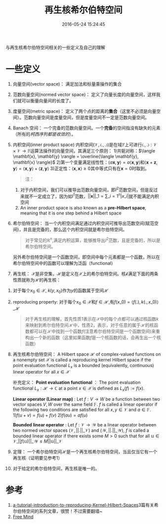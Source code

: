 ﻿---
title: 再生核希尔伯特空间
date: 2016-05-24 15:24:45
categories: [Mathematics]
tag: [mathematics]
description:
---

与再生核希尔伯特空间相关的一些定义及自己的理解
<!--more-->

# 一些定义
1. 向量空间(vector space)： 满足加法和标量乘操作的集合
2. 范数向量空间(normed vector space)： 定义了向量长度的向量空间，这样我们就可以衡量向量间的长度了。
3. 度量空间(metric space)： 定义了两个点的距离的**集合**（这里不必须是向量空间）。范数向量空间是度量空间，但是度量空间不一定是范数向量空间。
4. Banach 空间： 一个完备的范数向量空间。一个**完备**的空间指没有缺失的元素（所有的*柯西序列都是收敛的*）。
5. 内积空间(inner product space)
内积空间$(\mathcal{V}, \langle., .\rangle)$是在域$\mathbb{F}$上可进行$\langle., .\rangle : \mathcal{V}\times \mathcal{V} \to \mathbb{F}$运算法操作的向量空间，其满足三个原则：
1)共轭对称：$\langle \mathbf{x}, \mathbf{y} \rangle = \overline{\langle \mathbf{y}, \mathbf{x} \rangle}$
2)第一个变量满足线性性：$\langle a\mathbf{x}, \mathbf{y} \rangle = a \langle \mathbf{x}, \mathbf{y} \rangle$和$\langle \mathbf{x} + \mathbf{z}, \mathbf{y} \rangle = \langle \mathbf{x}, \mathbf{y} \rangle + \langle \mathbf{z}, \mathbf{y} \rangle$
3)正定性：$\langle \mathbf{x},\mathbf{x} \rangle \geq 0$其中等式只有在$\mathbf{x}=0$时取到。

    > 注：
    1. 对于内积空间，我们可以推导出范数向量空间，即$l^2$范数空间，但是反过来就不一定成立了，因为如$l^1$范数，$||\mathbf{x}||\_{1} = \sum\_{i = 1}^n |x\_i|$就不能满足内积空间
    2. An inner product space is also known as a **pre-Hilbert space**, meaning that it is one step behind a Hilbert space

6. 希尔伯特空间： 当一个内积空间满足通过内积空间可推导出范数空间(赋范空间)，并且是完备的，那么这个内积空间就是希尔伯特空间。

    > 对于常见的$\mathbb R^n$,满足内积运算，能够推导出$l^2$范数，且是完备的，所以是希尔伯特空间。

    另外希尔伯特空间是一个函数空间，即空间中每个元素都是一个函数，所以在希尔伯特空间中的函数可以理解为泛函（functional）

7. 再生核：
$\mathcal{X}$是非空集，$\mathcal{H}$是定义在$\mathcal{X}$上的希尔伯特空间。核$\mathcal{k}$满足下面的两条性质就称为$\mathcal{H}$的再生核：
1) 对于每个$x_0 \in \mathcal{X}$, $k(y, x_0)$作为$y$的函数属于空间$\mathcal{H}$
2) reproducing property: 对于每个$x_0 \in \mathcal{X}$和$f \in \mathcal{H}$,有$f(x\_0) = \langle f(.), k(.,x\_0) \rangle\_\mathcal{H}$

    > 对于再生核的理解，首先性质1表示在$\mathcal{X}$中的每个点都可以通过核函数$k$来映射到希尔伯特空间$\mathcal{H}$中，性质2，表示，对于任意的属于$\mathcal{H}$的核函数都可以在$\mathcal{H}$中找到一个函数$f$(注意希尔伯特空间是一个函数空间)来重构出一个新的函数（这里如果函数$f$是一个核函数的话，会再生出一个核函数）

8. 再生核希尔伯特空间：
A Hilbert space $\mathcal{H}$ of complex-valued functions on a nonempty set $\mathcal{X}$ is called a reproducing kernel Hilbert space if the point evaluation functional $L_x$ is a bounded (equivalently, continuous) linear operator for all $x\in \mathcal{X}$

    补充定义：
    **Point evaluation functional** ：
    The point evaluation functional $L_x:\mathcal{H} → \mathbb{C}$ at a point $x\in \mathcal{X}$ is defined as $L_x(f):=f(x)$.
    
    **Linear operator (Linear map)** :
    Let $f:V→W$ be a function between two vector spaces $V,W$ over the same field $\mathbb F$. $f$ is called a linear operator if the following two conditions are satisfied for all $x,y\in \mathcal{V}$ and $a \in \mathbb{F}$.
    1)$f(u+v)=f(u)+f(v)$
    2)$f(au)=af(u)$
    
    **Bounded linear operator** :
    Let $f:\mathcal{V}→\mathcal{W}$ be a linear operator between two normed vector spaces $(\mathcal{V},||.||\_{\mathcal{V}})$ and $(\mathcal{W},||.||\_{\mathcal{W}})$, $f$ is called a bounded linear operator if there exists some $M>0$ such that for all $\mathbb u\in \mathcal{V}$,$||f(\mathbb u)||\_{\mathcal{W}} \leq M ||\mathbb u||\_{\mathcal{V}}$

9. 定理：
一个希尔伯特空间$\mathcal{H}$是一个再生核希尔伯特空间，当且仅当它有一个再生核（证明要见参考1）

10. 对于给定的希尔伯特空间，再生核是唯一的。


# 参考
1. [a-tutorial-introduction-to-reproducing-Kernel-Hilbert-Spaces](http://sadeepj.blogspot.com/)3篇有关希尔伯特空间的系列文章，很赞！不过需要翻墙~
2. [Free Mind](http://blog.pluskid.org/?p=723)



